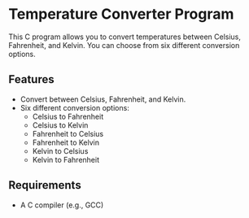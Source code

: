 # Temperature Converter Program

This C program allows you to convert temperatures between Celsius, Fahrenheit, and Kelvin. You can choose from six different conversion options.

## Features

- Convert between Celsius, Fahrenheit, and Kelvin.
- Six different conversion options:
  - Celsius to Fahrenheit
  - Celsius to Kelvin
  - Fahrenheit to Celsius
  - Fahrenheit to Kelvin
  - Kelvin to Celsius
  - Kelvin to Fahrenheit

## Requirements

- A C compiler (e.g., GCC)


